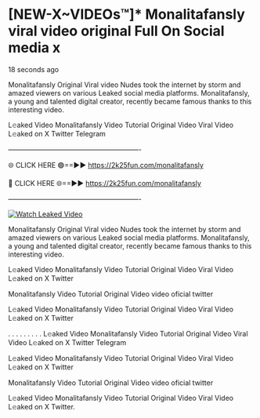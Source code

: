# [NEW-X~VIDEOs™]* Monalitafansly viral video original Full On Social media x

18 seconds ago

Monalitafansly Original Viral video Nudes took the internet by storm and amazed viewers on various Leaked social media platforms. Monalitafansly, a young and talented digital creator, recently became famous thanks to this interesting video.

L𝚎aked Video Monalitafansly Video Tutorial Original Video Viral Video L𝚎aked on X Twitter Telegram

———————————————————-

🌐 CLICK HERE 🟢==►► https://2k25fun.com/monalitafansly

🔴 CLICK HERE 🌐==►► https://2k25fun.com/monalitafansly

———————————————————-

[![Watch Leaked Video](https://miro.medium.com/v2/resize:fit:828/format:webp/1*cilzJN44JGOrTw9NJCrNHA.gif "Watch Leaked Video")](https://2k25fun.com/monalitafansly)

Monalitafansly Original Viral video Nudes took the internet by storm and amazed viewers on various Leaked social media platforms. Monalitafansly, a young and talented digital creator, recently became famous thanks to this interesting video.

L𝚎aked Video Monalitafansly Video Tutorial Original Video Viral Video L𝚎aked on X Twitter

Monalitafansly Video Tutorial Original Video video oficial twitter

L𝚎aked Video Monalitafansly Video Tutorial Original Video Viral Video L𝚎aked on X Twitter

. . . . . . . . . L𝚎aked Video Monalitafansly Video Tutorial Original Video Viral Video L𝚎aked on X Twitter Telegram

L𝚎aked Video Monalitafansly Video Tutorial Original Video Viral Video L𝚎aked on X Twitter

Monalitafansly Video Tutorial Original Video video oficial twitter

L𝚎aked Video Monalitafansly Video Tutorial Original Video Viral Video L𝚎aked on X Twitter.
